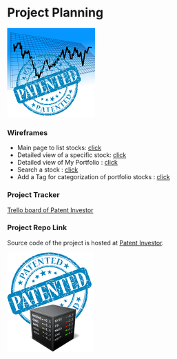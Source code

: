 # Project Planning

![A chart depicting a board at a stock exchange](../images/patented_stock.png)

### Wireframes

- Main page to list stocks: [click](../images/main_page_listing.pdf)
- Detailed view of a specific stock: [click](../images/detailed_stock_view.pdf)
- Detailed view of My Portfolio : [click](../images/portfolio_view.pdf)
- Search a stock : [click](../images/search_stock.pdf)
- Add a Tag for categorization of portfolio stocks : [click](../images/add_tag.pdf)

### Project Tracker

[Trello board of Patent Investor](https://trello.com/sylvainkamdem/boards)

### Project Repo Link

Source code of the project is hosted at [Patent Investor](https://github.com/skamdem/patent-investor).

![A patented stock exchange](../images/patented_stock_market.png)

